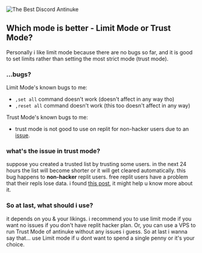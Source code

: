 ![The Best Discord Antinuke](https://cdn.discordapp.com/attachments/936865318696017962/937371997363634206/unknown.png)
## Which mode is better - Limit Mode or Trust Mode?
Personally i like limit mode because there are no bugs so far, and it is good to set limits rather than setting the most strict mode (trust mode). 
### ...bugs?
Limit Mode's known bugs to me:
- `,set all` command doesn't work (doesn't affect in any way tho)
- `,reset all` command doesn't work (this too doesn't affect in any way)

Trust Mode's known bugs to me:
- trust mode is not good to use on replit for non-hacker users due to an [issue](https://github.com/Sxlitude/antinuke/blob/main/Tutorials/WhatsBetter.md#whats-the-issue-in-trust-mode).

### what's the issue in trust mode?
suppose you created a trusted list by trusting some users. in the next 24 hours the list will become shorter or it will get cleared automatically. this bug happens to **non-hacker** replit users. free replit users have a problem that their repls lose data. i found [this post](https://blog.replit.com/replspace-filesystems), it might help u know more about it.

### So at last, what should i use?
it depends on you & your likings. i recommend you to use limit mode if you want no issues if you don't have replit hacker plan. Or, you can use a VPS to run Trust Mode of antinuke without any issues i guess. So at last i wanna say that... use Limit mode if u dont want to spend a single penny or it's your choice.
